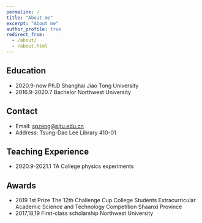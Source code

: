 ```yaml
---
permalink: /
title: "About me"
excerpt: "About me"
author_profile: true
redirect_from: 
  - /about/
  - /about.html
---
```


## Education
- 2020.9-now      Ph.D       Shanghai Jiao Tong University
- 2016.9-2020.7   Bachelor   Northwest University

## Contact
- Email: spzeng@sjtu.edu.cn
- Address: Tsung-Dao Lee Library 410-01

## Teaching Experience
- 2020.9-2021.1  TA  College physics experiments

## Awards
- 2019  1st Prize  The 12th Challenge Cup College Students Extracurricular Academic Science and Technology Competition  Shaanxi Province
- 2017,18,19  First-class scholarship  Northwest University
